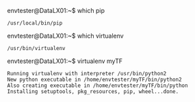 envtester@DataLX01:~$ which pip
~~~
/usr/local/bin/pip
~~~
envtester@DataLX01:~$ which virtualenv
~~~
/usr/bin/virtualenv
~~~
envtester@DataLX01:~$ virtualenv myTF
~~~
Running virtualenv with interpreter /usr/bin/python2
New python executable in /home/envtester/myTF/bin/python2
Also creating executable in /home/envtester/myTF/bin/python
Installing setuptools, pkg_resources, pip, wheel...done.
~~~
